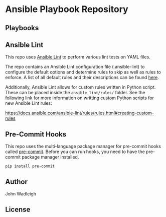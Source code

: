 # Ansible Playbook Repository

## Playbooks


## Ansible Lint

This repo uses [Ansible Lint](https://docs.ansible.com/ansible-lint/) to perform various lint tests on YAML files.

The repo contains an Ansible Lint configuration file (.ansible-lint) to configure the default options and determine rules to skip as well as rules to enforce. A list of all default rules and their descriptions can be found [here](https://docs.ansible.com/ansible-lint/rules/default_rules.html#default-rules).

Additionally, Ansible Lint allows for custom rules written in Python script. These can be placed inside the `ansible_lint/rules/` folder. See the following link for more information on writting custom Python scripts for new Ansible Lint rules:

https://docs.ansible.com/ansible-lint/rules/rules.html#creating-custom-rules

## Pre-Commit Hooks

This repo uses the multi-language package manager for pre-commit hooks called [pre-commit](https://pre-commit.com/). Before you can run hooks, you need to have the pre-commit package manager installed.
```
pip install pre-commit
```

## Author

John Wadleigh

## License


